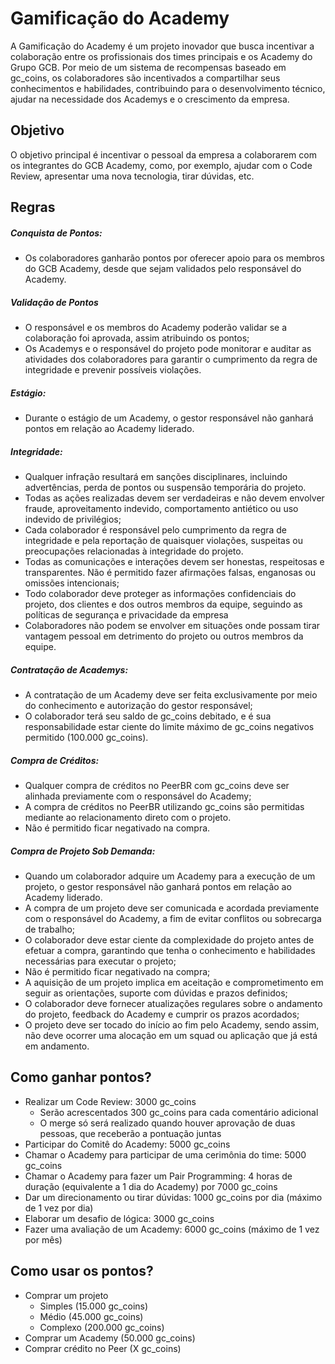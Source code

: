 # Gamificação do Academy

A Gamificação do Academy é um projeto inovador que busca incentivar a colaboração entre os profissionais dos times principais e os Academy do Grupo GCB. Por meio de um sistema de recompensas baseado em gc_coins, os colaboradores são incentivados a compartilhar seus conhecimentos e habilidades, contribuindo para o desenvolvimento técnico, ajudar na necessidade dos Academys e o crescimento da empresa.

## Objetivo

O objetivo principal é incentivar o pessoal da empresa a colaborarem com os integrantes do GCB Academy, como, por exemplo, ajudar com o Code Review, apresentar uma nova tecnologia, tirar dúvidas, etc.

## Regras

##### Conquista de Pontos:
  - Os colaboradores ganharão pontos por oferecer apoio para os membros do GCB Academy, desde que sejam validados pelo responsável do Academy.

##### Validação de Pontos
  - O responsável e os membros do Academy poderão validar se a colaboração foi aprovada, assim atribuindo os pontos;
  - Os Academys e o responsável do projeto pode monitorar e auditar as atividades dos colaboradores para garantir o cumprimento da regra de integridade e prevenir possíveis violações.

##### Estágio:
  - Durante o estágio de um Academy, o gestor responsável não ganhará pontos em relação ao Academy liderado.

##### Integridade:
  - Qualquer infração resultará em sanções disciplinares, incluindo advertências, perda de pontos ou suspensão temporária do projeto.
  - Todas as ações realizadas devem ser verdadeiras e não devem envolver fraude, aproveitamento indevido, comportamento antiético ou uso indevido de privilégios;
  - Cada colaborador é responsável pelo cumprimento da regra de integridade e pela reportação de quaisquer violações, suspeitas ou preocupações relacionadas à integridade do projeto.
  - Todas as comunicações e interações devem ser honestas, respeitosas e transparentes. Não é permitido fazer afirmações falsas, enganosas ou omissões intencionais;
  - Todo colaborador deve proteger as informações confidenciais do projeto, dos clientes e dos outros membros da equipe, seguindo as políticas de segurança e privacidade da empresa
  - Colaboradores não podem se envolver em situações onde possam tirar vantagem pessoal em detrimento do projeto ou outros membros da equipe.

##### Contratação de Academys:
  - A contratação de um Academy deve ser feita exclusivamente por meio do conhecimento e autorização do gestor responsável;
  - O colaborador terá seu saldo de gc_coins debitado, e é sua responsabilidade estar ciente do limite máximo de gc_coins negativos permitido (100.000 gc_coins).

##### Compra de Créditos:
  - Qualquer compra de créditos no PeerBR com gc_coins deve ser alinhada previamente com o responsável do Academy;
  - A compra de créditos no PeerBR utilizando gc_coins são permitidas mediante ao relacionamento direto com o projeto. 
  - Não é permitido ficar negativado na compra.

##### Compra de Projeto Sob Demanda:
  - Quando um colaborador adquire um Academy para a execução de um projeto, o gestor responsável não ganhará pontos em relação ao Academy liderado.
  - A compra de um projeto deve ser comunicada e acordada previamente com o responsável do Academy, a fim de evitar conflitos ou sobrecarga de trabalho;
  - O colaborador deve estar ciente da complexidade do projeto antes de efetuar a compra, garantindo que tenha o conhecimento e habilidades necessárias para executar o projeto;
  - Não é permitido ficar negativado na compra;
  - A aquisição de um projeto implica em aceitação e comprometimento em seguir as orientações, suporte com dúvidas e prazos definidos;
  - O colaborador deve fornecer atualizações regulares sobre o andamento do projeto, feedback do Academy e cumprir os prazos acordados;
  - O projeto deve ser tocado do início ao fim pelo Academy, sendo assim, não deve ocorrer uma alocação em um squad ou aplicação que já está em andamento.

## Como ganhar pontos?

- Realizar um Code Review: 3000 gc_coins
  - Serão acrescentados 300 gc_coins para cada comentário adicional
  - O merge só será realizado quando houver aprovação de duas pessoas, que receberão a pontuação juntas
- Participar do Comitê do Academy: 5000 gc_coins
- Chamar o Academy para participar de uma cerimônia do time: 5000 gc_coins
- Chamar o Academy para fazer um Pair Programming: 4 horas de duração (equivalente a 1 dia do Academy) por 7000 gc_coins
- Dar um direcionamento ou tirar dúvidas: 1000 gc_coins por dia (máximo de 1 vez por dia)
- Elaborar um desafio de lógica: 3000 gc_coins
- Fazer uma avaliação de um Academy: 6000 gc_coins (máximo de 1 vez por mês)


## Como usar os pontos?

- Comprar um projeto
  - Simples (15.000 gc_coins)
  - Médio (45.000 gc_coins)
  - Complexo (200.000 gc_coins)
- Comprar um Academy (50.000 gc_coins)
- Comprar crédito no Peer (X gc_coins)
